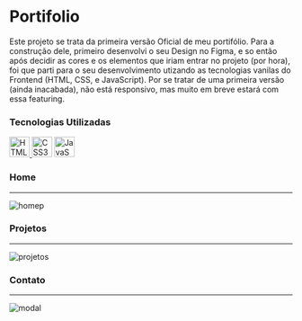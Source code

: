 

# Portifolio
Este projeto se trata da primeira versão Oficial de meu portifólio. Para a construção dele, primeiro desenvolvi o seu Design no Figma, e so então após decidir as cores e os elementos que iriam entrar no projeto (por hora), foi que parti para o seu desenvolvimento utizando as tecnologias vanilas do Frontend (HTML, CSS, e JavaScript). Por se tratar de uma primeira versão (ainda inacabada), não está responsivo, mas muito em breve estará com essa featuring.

### Tecnologias Utilizadas
<a href="https://developer.mozilla.org/en-US/docs/Glossary/HTML5" target="_blank" rel="noreferrer">
            <img src="https://raw.githubusercontent.com/danielcranney/readme-generator/main/public/icons/skills/html5-colored.svg" width="36" height="36" alt="HTML5" /> </a>
<a href="https://www.w3.org/TR/CSS/#css" target="_blank" rel="noreferrer">
            <img src="https://raw.githubusercontent.com/danielcranney/readme-generator/main/public/icons/skills/css3-colored.svg" width="36" height="36" alt="CSS3" /></a>
<a href="https://developer.mozilla.org/en-US/docs/Web/JavaScript" target="_blank" rel="noreferrer">
            <img src="https://raw.githubusercontent.com/danielcranney/readme-generator/main/public/icons/skills/javascript-colored.svg" width="36" height="36" alt="JavaScript" /></a>


### Home
----
![homep](https://github.com/FWalterDias/Portifolio/assets/100762742/82f167ce-768a-4acf-9398-cae840aab7a7)


### Projetos
---
![projetos](https://github.com/FWalterDias/Portifolio/assets/100762742/e831aa31-b704-4d80-a364-26f5a52ee85c)


### Contato
---
![modal](https://github.com/FWalterDias/Portifolio/assets/100762742/f2c587e9-0c87-471b-a27b-7f4d0859fbe7)
